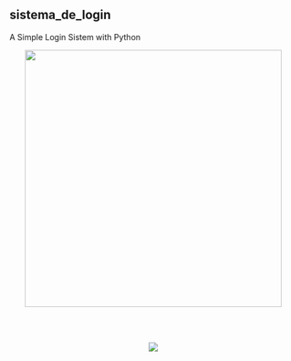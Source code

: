 ## sistema_de_login
 A Simple Login Sistem with Python
<p align="center">
  <a href="#">
    <img align="center" width="450" src="https://raw.githubusercontent.com/MicaelliMedeiros/micaellimedeiros/master/image/computer-illustration.png" />
  </a>
</p>
</br>
</br>
<p align="center">
  <a href="https://github.com/anuraghazra/github-readme-stats">
    <img
      align="center"
      src="https://github-readme-stats.vercel.app/api/top-langs/?username=ronaldosegundojr&layout=compact"
    />
  </a>
  <a href="https://github.com/anuraghazra/github-readme-stats">
  </a>
</p>
